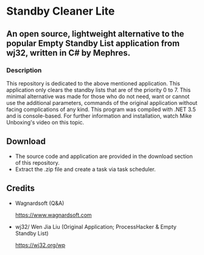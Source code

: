 # Standby Cleaner Lite

## An open source, lightweight alternative to the popular Empty Standby List application from wj32, written in C# by Mephres.

### Description
This repository is dedicated to the above mentioned application. This application only clears the standby lists that are of the priority 0 to 7.
This minimal alternative was made for those who do not need, want or cannot use the additional parameters, commands of the original application without facing complications of any kind.
This program was compiled with .NET 3.5 and is console-based. For further information and installation, watch Mike Unboxing's video on this topic.

## Download

- The source code and application are provided in the download section of this repository.
- Extract the .zip file and create a task via task scheduler.

## Credits

- Wagnardsoft (Q&A)

   https://www.wagnardsoft.com

- wj32/ Wen Jia Liu (Original Application; ProcessHacker & Empty Standby List)

   https://wj32.org/wp
